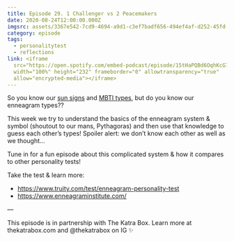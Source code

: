 ```yaml
---
title: Episode 29. 1 Challenger vs 2 Peacemakers
date: 2020-08-24T12:00:00.000Z
imgsrc: assets/3367e542-7cd9-4694-a9d1-c3ef7badf656-494ef4af-d252-45fd-905e-d2a5a3ef31f8.jpg
category: episode
tags:
  - personalitytest
  - reflections
link: <iframe
  src="https://open.spotify.com/embed-podcast/episode/15tHaPQBd6OqhKcG7DfE0R"
  width="100%" height="232" frameborder="0" allowtransparency="true"
  allow="encrypted-media"></iframe>
---
```

So you know our [sun signs](https://www.movingoolongpod.com/episode-10-stars-signs-read-our-minds/) and [MBTI types](https://www.movingoolongpod.com/episode-2-myers-briggs-decide-our-careers/), but do you know our enneagram types??

This week we try to understand the basics of the enneagram system & symbol (shoutout to our mans, Pythagoras) and then use that knowledge to guess each other’s types! Spoiler alert: we don’t know each other as well as we thought…

Tune in for a fun episode about this complicated system & how it compares to other personality tests!

Take the test & learn more:

* <https://www.truity.com/test/enneagram-personality-test>
* <https://www.enneagraminstitute.com/>

—⁣

This episode is in partnership with The Katra Box. Learn more at thekatrabox.com and @thekatrabox on IG ✨